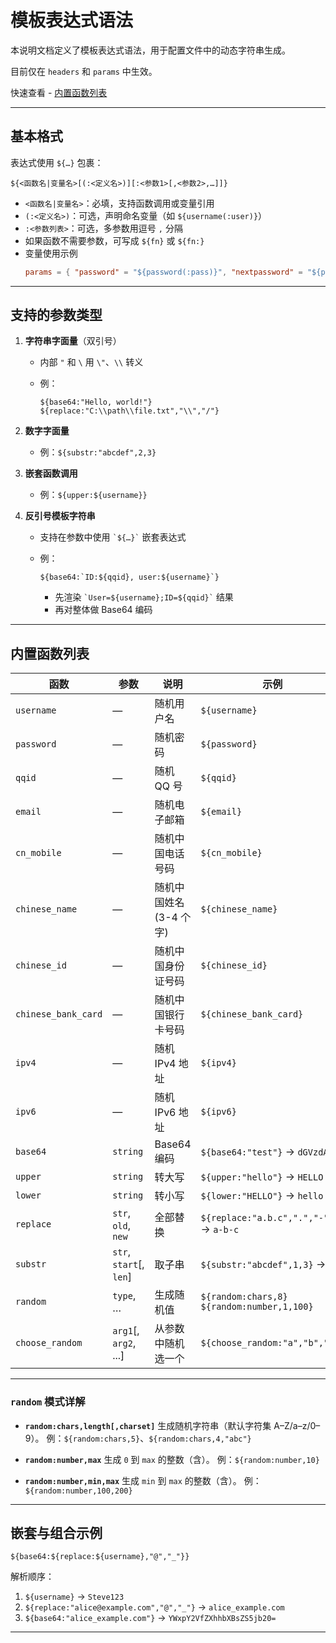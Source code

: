 # 模板表达式语法

本说明文档定义了模板表达式语法，用于配置文件中的动态字符串生成。

目前仅在 `headers` 和 `params` 中生效。

快速查看 - [内置函数列表](#内置函数列表)

---

## 基本格式

表达式使用 `${…}` 包裹：

```text
${<函数名|变量名>[(:<定义名>)][:<参数1>[,<参数2>,…]]}
```

- `<函数名|变量名>`：必填，支持函数调用或变量引用
- `(:<定义名>)`：可选，声明命名变量（如 `${username(:user)}`）
- `:<参数列表>`：可选，多参数用逗号 `,` 分隔
- 如果函数不需要参数，可写成 `${fn}` 或 `${fn:}`
- 变量使用示例
  ```toml
  params = { "password" = "${password(:pass)}", "nextpassword" = "${pass}" }
  ```

---

## 支持的参数类型

1. **字符串字面量**（双引号）

   - 内部 `"` 和 `\` 用 `\"`、`\\` 转义
   - 例：

     ```text
     ${base64:"Hello, world!"}
     ${replace:"C:\\path\\file.txt","\\","/"}
     ```

2. **数字字面量**

   - 例：`${substr:"abcdef",2,3}`

3. **嵌套函数调用**

   - 例：`${upper:${username}}`

4. **反引号模板字符串**

   - 支持在参数中使用 `` `${…}` `` 嵌套表达式
   - 例：

     ```text
     ${base64:`ID:${qqid}, user:${username}`}
     ```

     - 先渲染 `` `User=${username};ID=${qqid}` `` 结果
     - 再对整体做 Base64 编码

---

## 内置函数列表

| 函数                | 参数                     | 说明                   | 示例                                              |
| ------------------- | ------------------------ | ---------------------- | ------------------------------------------------- |
| `username`          | —                        | 随机用户名             | `${username}`                                     |
| `password`          | —                        | 随机密码               | `${password}`                                     |
| `qqid`              | —                        | 随机 QQ 号             | `${qqid}`                                         |
| `email`             | —                        | 随机电子邮箱           | `${email}`                                        |
| `cn_mobile`         | —                        | 随机中国电话号码       | `${cn_mobile}`                                    |
| `chinese_name`      | —                        | 随机中国姓名(3-4 个字) | `${chinese_name}`                                 |
| `chinese_id`        | —                        | 随机中国身份证号码     | `${chinese_id}`                                   |
| `chinese_bank_card` | —                        | 随机中国银行卡号码     | `${chinese_bank_card}`                            |
| `ipv4`              | —                        | 随机 IPv4 地址         | `${ipv4}`                                         |
| `ipv6`              | —                        | 随机 IPv6 地址         | `${ipv6}`                                         |
| `base64`            | `string`                 | Base64 编码            | `${base64:"test"}` → `dGVzdA==`                   |
| `upper`             | `string`                 | 转大写                 | `${upper:"hello"}` → `HELLO`                      |
| `lower`             | `string`                 | 转小写                 | `${lower:"HELLO"}` → `hello`                      |
| `replace`           | `str`, `old`, `new`      | 全部替换               | `${replace:"a.b.c",".","-"}` → `a-b-c`            |
| `substr`            | `str`, `start`\[, `len`] | 取子串                 | `${substr:"abcdef",1,3}` → `bcd`                  |
| `random`            | `type`, …                | 生成随机值             | `${random:chars,8}` <br> `${random:number,1,100}` |
| `choose_random`     | `arg1`[, `arg2`, ...]    | 从参数中随机选一个     | `${choose_random:"a","b","c"}`                    |

---

### `random` 模式详解

- **`random:chars,length[,charset]`**
  生成随机字符串（默认字符集 A–Z/a–z/0–9）。
  例：`${random:chars,5}`、`${random:chars,4,"abc"}`

- **`random:number,max`**
  生成 `0` 到 `max` 的整数（含）。
  例：`${random:number,10}`

- **`random:number,min,max`**
  生成 `min` 到 `max` 的整数（含）。
  例：`${random:number,100,200}`

---

## 嵌套与组合示例

```text
${base64:${replace:${username},"@","_"}}
```

解析顺序：

1. `${username}` → `Steve123`
2. `${replace:"alice@example.com","@","_"}` → `alice_example.com`
3. `${base64:"alice_example.com"}` → `YWxpY2VfZXhhbXBsZS5jb20=`

---
